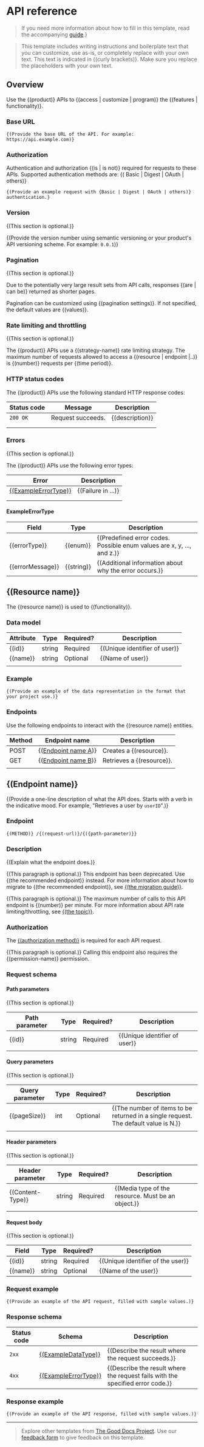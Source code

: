 # API reference

> If you need more information about how to fill in this template, read the accompanying [guide](https://gitlab.com/tgdp/templates/-/blob/v1.2.0/api-reference/guide-api-reference.md).}

> This template includes writing instructions and boilerplate text that you can customize, use as-is, or completely replace with your own text. This text is indicated in {(curly brackets)}. Make sure you replace the placeholders with your own text.

## Overview

Use the {(product)} APIs to {(access | customize | program)} the {(features | functionality)}.

### Base URL

```
{(Provide the base URL of the API. For example: https://api.example.com)}
```

### Authorization

Authentication and authorization {(is | is not)} required for requests to these APIs. Supported authentication methods are:
{( Basic | Digest | OAuth | others)}

```
{(Provide an example request with {Basic | Digest | OAuth | others)} authentication.}
```

### Version

{(This section is optional.)}

{(Provide the version number using semantic versioning or your product's API versioning scheme. For example: `0.0.1`)}

### Pagination

{(This section is optional.)}

Due to the potentially very large result sets from API calls, responses {(are | can be)} returned as shorter pages.

Pagination can be customized using {(pagination settings)}. If not specified, the default values are {(values)}.

### Rate limiting and throttling

{(This section is optional.)}

The {(product)} APIs use a {(strategy-name)} rate limiting strategy. The maximum number of requests allowed to access a {(resource | endpoint |..)} is {(number)} requests per {(time period)}.

### HTTP status codes

The {(product)} APIs use the following standard HTTP response codes:

| Status code | Message           | Description   |
|-------------|-------------------|---------------|
| `200 OK`    | Request succeeds. | {(description)} |
|             |                   |               |
|             |                   |               |

### Errors

{(This section is optional.)}

The {(product)} APIs use the following error types:

| Error                                   | Description      |
|-----------------------------------------|------------------|
| [{(ExampleErrorType)}](#exampleerrortype) | {(Failure in ...)} |
|                                         |                  |
|                                         |                  |

#### ExampleErrorType

| Field          | Type     | Description                                      |
|----------------|----------|--------------------------------------------------|
| {(errorType)}    | {(enum)}   | {(Predefined error codes. Possible enum values are x, y, ..., and z.)} |
| {(errorMessage)} | {(string)} | {(Additional information about why the error occurs.)} |


## {(Resource name)}

The {(resource name)} is used to {(functionality)}.

### Data model

| Attribute | Type   | Required? | Description                  |
|-----------|--------|-----------|------------------------------|
| {(id)}      | string | Required  | {(Unique identifier of user)}  |
| {(name)}    | string | Optional  | {(Name of user)}               |
|           |        |           |                              |

### Example

```
{(Provide an example of the data representation in the format that your project use.)}
```

### Endpoints

Use the following endpoints to interact with the {(resource name)} entities.

| Method | Endpoint name                            | Description             |
|--------|------------------------------------------|-------------------------|
| POST   | {([Endpoint name A](#link_to_endpoint_a))} | Creates a {(resource)}.   |
| GET    | {([Endpoint name B](#link_to_endpoint_b))} | Retrieves a {(resource)}. |
|        |                                          |                         |


## {(Endpoint name)}

{(Provide a one-line description of what the API does. Starts with a verb in the indicative mood. For example, "Retrieves a user by `userID`".)}

### Endpoint

```
{(METHOD)} /{(request-url)}/{({path-parameter)}}
```

### Description

{(Explain what the endpoint does.)}

{(This paragraph is optional.)} This endpoint has been deprecated. Use {(the recommended endpoint)} instead. For more information about how to migrate to {(the recommended endpoint)}, see [{(the migration guide)}](#link).

{(This paragraph is optional.)} The maximum number of calls to this API endpoint is {(number)} per minute. For more information about API rate limiting/throttling, see [{(the topic)}](#example).


### Authorization

The [{(authorization method)}](#authorization) is required for each API request.

{(This paragraph is optional.)} Calling this endpoint also requires the {(permission-name)} permission.


### Request schema

#### Path parameters

{(This section is optional.)}

| Path parameter | Type   | Required? | Description                  |
|----------------|--------|-----------|------------------------------|
| {(id)}           | string | Required  | {(Unique identifier of user)}  |
|                |        |           |                              |

#### Query parameters

{(This section is optional.)}

| Query parameter | Type | Required? | Description                             |
|-----------------|------|-----------|-----------------------------------------|
| {(pageSize)}      | int  | Optional  | {(The number of items to be returned in a single request. The default value is N.)} |
|                 |      |           |                                         |

#### Header parameters

{(This section is optional.)}

| Header parameter | Type   | Required? | Description                          |
|------------------|--------|-----------|--------------------------------------|
| {(Content-Type)}   | string | Required  | {(Media type of the resource. Must be an object.)} |
|                  |        |           |                                      |

#### Request body

{(This section is optional.)}

| Field  | Type   | Required? | Description                      |
|--------|--------|-----------|----------------------------------|
| {(id)}   | string | Required  | {(Unique identifier of the user)}  |
| {(name)} | string | Optional  | {(Name of the user)}               |

### Request example

```
{(Provide an example of the API request, filled with sample values.)}
```

### Response schema

| Status code | Schema                                  | Description          |
|-------------|-----------------------------------------|----------------------|
| `2xx`       | [{(ExampleDataType)}](#data-model)        | {(Describe the result where the request succeeds.)} |
| `4xx`       | [{(ExampleErrorType)}](#exampleerrortype) | {(Describe the result where the request fails with the specified error code.)} |

### Response example

```
{(Provide an example of the API response, filled with sample values.)}
```

---

> Explore other templates from [The Good Docs Project](https://thegooddocsproject.dev/). Use our [feedback form](https://thegooddocsproject.dev/feedback/?template=API%20reference) to give feedback on this template.